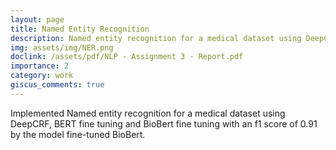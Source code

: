 ```yaml
---
layout: page
title: Named Entity Recognition
description: Named entity recognition for a medical dataset using DeepCRF, BERT and BioBert fine tuning
img: assets/img/NER.png
doclink: /assets/pdf/NLP - Assignment 3 - Report.pdf
importance: 2
category: work
giscus_comments: true
---
```


Implemented Named entity recognition for a medical dataset using DeepCRF, BERT fine tuning and BioBert fine tuning with an f1 score of 0.91 by the model fine-tuned BioBert.
